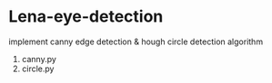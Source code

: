 # Lena-eye-detection
implement canny edge detection & hough circle detection algorithm

1. canny.py
2. circle.py
